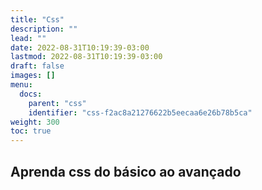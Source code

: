 ```yaml
---
title: "Css"
description: ""
lead: ""
date: 2022-08-31T10:19:39-03:00
lastmod: 2022-08-31T10:19:39-03:00
draft: false
images: []
menu:
  docs:
    parent: "css"
    identifier: "css-f2ac8a21276622b5eecaa6e26b78b5ca"
weight: 300
toc: true
---
```


## Aprenda css do básico ao avançado